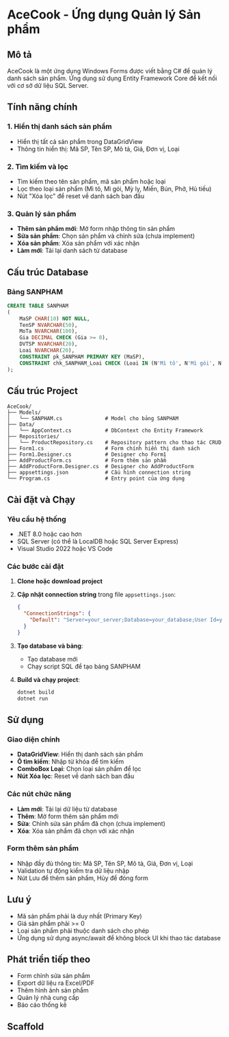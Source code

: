 # AceCook - Ứng dụng Quản lý Sản phẩm

## Mô tả
AceCook là một ứng dụng Windows Forms được viết bằng C# để quản lý danh sách sản phẩm. Ứng dụng sử dụng Entity Framework Core để kết nối với cơ sở dữ liệu SQL Server.

## Tính năng chính

### 1. Hiển thị danh sách sản phẩm
- Hiển thị tất cả sản phẩm trong DataGridView
- Thông tin hiển thị: Mã SP, Tên SP, Mô tả, Giá, Đơn vị, Loại

### 2. Tìm kiếm và lọc
- Tìm kiếm theo tên sản phẩm, mã sản phẩm hoặc loại
- Lọc theo loại sản phẩm (Mì tô, Mì gói, Mỳ ly, Miến, Bún, Phở, Hủ tiếu)
- Nút "Xóa lọc" để reset về danh sách ban đầu

### 3. Quản lý sản phẩm
- **Thêm sản phẩm mới**: Mở form nhập thông tin sản phẩm
- **Sửa sản phẩm**: Chọn sản phẩm và chỉnh sửa (chưa implement)
- **Xóa sản phẩm**: Xóa sản phẩm với xác nhận
- **Làm mới**: Tải lại danh sách từ database

## Cấu trúc Database

### Bảng SANPHAM
```sql
CREATE TABLE SANPHAM 
(
    MaSP CHAR(10) NOT NULL,
    TenSP NVARCHAR(50),
    MoTa NVARCHAR(100),
    Gia DECIMAL CHECK (Gia >= 0),
    DVTSP NVARCHAR(20),
    Loai NVARCHAR(20),
    CONSTRAINT pk_SANPHAM PRIMARY KEY (MaSP),
    CONSTRAINT chk_SANPHAM_Loai CHECK (Loai IN (N'Mì tô', N'Mì gói', N'Mỳ ly', N'Miến', N'Bún', N'Phở', N'Hủ tiếu'))
);
```

## Cấu trúc Project

```
AceCook/
├── Models/
│   └── SANPHAM.cs              # Model cho bảng SANPHAM
├── Data/
│   └── AppContext.cs           # DbContext cho Entity Framework
├── Repositories/
│   └── ProductRepository.cs    # Repository pattern cho thao tác CRUD
├── Form1.cs                    # Form chính hiển thị danh sách
├── Form1.Designer.cs           # Designer cho Form1
├── AddProductForm.cs           # Form thêm sản phẩm
├── AddProductForm.Designer.cs  # Designer cho AddProductForm
├── appsettings.json            # Cấu hình connection string
└── Program.cs                  # Entry point của ứng dụng
```

## Cài đặt và Chạy

### Yêu cầu hệ thống
- .NET 8.0 hoặc cao hơn
- SQL Server (có thể là LocalDB hoặc SQL Server Express)
- Visual Studio 2022 hoặc VS Code

### Các bước cài đặt

1. **Clone hoặc download project**
2. **Cập nhật connection string** trong file `appsettings.json`:
   ```json
   {
     "ConnectionStrings": {
       "Default": "Server=your_server;Database=your_database;User Id=your_user;Password=your_password;TrustServerCertificate=true;"
     }
   }
   ```

3. **Tạo database và bảng**:
   - Tạo database mới
   - Chạy script SQL để tạo bảng SANPHAM

4. **Build và chạy project**:
   ```bash
   dotnet build
   dotnet run
   ```

## Sử dụng

### Giao diện chính
- **DataGridView**: Hiển thị danh sách sản phẩm
- **Ô tìm kiếm**: Nhập từ khóa để tìm kiếm
- **ComboBox Loại**: Chọn loại sản phẩm để lọc
- **Nút Xóa lọc**: Reset về danh sách ban đầu

### Các nút chức năng
- **Làm mới**: Tải lại dữ liệu từ database
- **Thêm**: Mở form thêm sản phẩm mới
- **Sửa**: Chỉnh sửa sản phẩm đã chọn (chưa implement)
- **Xóa**: Xóa sản phẩm đã chọn với xác nhận

### Form thêm sản phẩm
- Nhập đầy đủ thông tin: Mã SP, Tên SP, Mô tả, Giá, Đơn vị, Loại
- Validation tự động kiểm tra dữ liệu nhập
- Nút Lưu để thêm sản phẩm, Hủy để đóng form

## Lưu ý
- Mã sản phẩm phải là duy nhất (Primary Key)
- Giá sản phẩm phải >= 0
- Loại sản phẩm phải thuộc danh sách cho phép
- Ứng dụng sử dụng async/await để không block UI khi thao tác database

## Phát triển tiếp theo
- Form chỉnh sửa sản phẩm
- Export dữ liệu ra Excel/PDF
- Thêm hình ảnh sản phẩm
- Quản lý nhà cung cấp
- Báo cáo thống kê 

## Scaffold